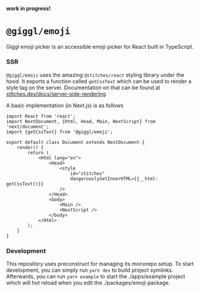 #### work in progress!

# `@giggl/emoji`

Giggl emoji picker is an accessible emoji picker for React built in TypeScript.

### SSR

`@giggl/emoji` uses the amazing `@stitches/react` styling library under the hood. It exports a function called
`getCssText` which can be used to render a style tag on the server. Documentation on that can be found at [stitches.dev/docs/server-side-rendering](https://stitches.dev/docs/server-side-rendering).

A basic implementation (in Next.js) is as follows

```tsx
import React from 'react';
import NextDocument, {Html, Head, Main, NextScript} from 'next/document';
import {getCssText} from '@giggl/emoji';

export default class Document extends NextDocument {
	render() {
		return (
			<Html lang="en">
				<Head>
					<style
						id="stitches"
						dangerouslySetInnerHTML={{__html: getCssText()}}
					/>
				</Head>
				<body>
					<Main />
					<NextScript />
				</body>
			</Html>
		);
	}
}
```

### Development

This repository uses preconstruct for managing its monorepo setup. To start development, you can simply run `yarn dev`
to build project symlinks. Afterwards, you can run `yarn example` to start the ./apps/example project which will hot
reload when you edit the ./packages/emoji package.
